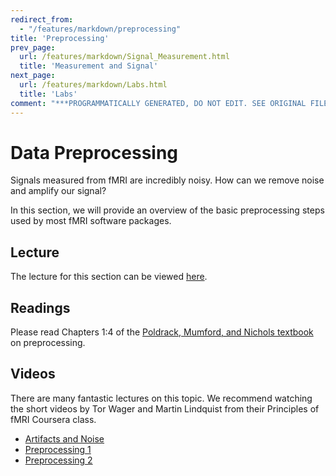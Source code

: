 ```yaml
---
redirect_from:
  - "/features/markdown/preprocessing"
title: 'Preprocessing'
prev_page:
  url: /features/markdown/Signal_Measurement.html
  title: 'Measurement and Signal'
next_page:
  url: /features/markdown/Labs.html
  title: 'Labs'
comment: "***PROGRAMMATICALLY GENERATED, DO NOT EDIT. SEE ORIGINAL FILES IN /content***"
---
```

# Data Preprocessing

Signals measured from fMRI are incredibly noisy. How can we remove noise and amplify our signal?

In this section, we will provide an overview of the basic preprocessing steps used by most fMRI software packages.

## Lecture

The lecture for this section can be viewed [here](../../images/lectures/Preprocessing.pdf).

## Readings

Please read Chapters 1:4 of the [Poldrack, Mumford, and Nichols textbook](http://www.fmri-data-analysis.org/) on preprocessing.

## Videos

There are many fantastic lectures on this topic. We recommend watching the short videos by Tor Wager and Martin Lindquist from their Principles of fMRI Coursera class.
 - [Artifacts and Noise](https://www.youtube.com/watch?v=7Kk_RsGycHs&list=PLfXA4opIOVrGHncHRxI3Qa5GeCSudwmxM&index=11&t=0s)
 - [Preprocessing 1](https://www.youtube.com/watch?v=Qc3rRaJWOc4&list=PLfXA4opIOVrGHncHRxI3Qa5GeCSudwmxM&index=17&t=0s)
 - [Preprocessing 2](https://www.youtube.com/watch?v=qamRGWSC-6g&list=PLfXA4opIOVrGHncHRxI3Qa5GeCSudwmxM&index=18&t=0s)
